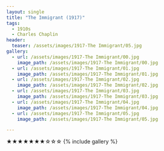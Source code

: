 ```yaml
---
layout: single
title: "The Immigrant (1917)"
tags:
  - 1910s 
  - Charles Chaplin
header:
  teaser: /assets/images/1917-The Immigrant/05.jpg
gallery:
  - url: /assets/images/1917-The Immigrant/00.jpg
    image_path: /assets/images/1917-The Immigrant/00.jpg  
  - url: /assets/images/1917-The Immigrant/01.jpg
    image_path: /assets/images/1917-The Immigrant/01.jpg
  - url: /assets/images/1917-The Immigrant/02.jpg
    image_path: /assets/images/1917-The Immigrant/02.jpg
  - url: /assets/images/1917-The Immigrant/03.jpg
    image_path: /assets/images/1917-The Immigrant/03.jpg
  - url: /assets/images/1917-The Immigrant/04.jpg
    image_path: /assets/images/1917-The Immigrant/04.jpg
  - url: /assets/images/1917-The Immigrant/05.jpg
    image_path: /assets/images/1917-The Immigrant/05.jpg

---
```

★★★★★★★☆☆☆
{% include gallery %}

